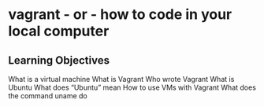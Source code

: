 # vagrant - or - how to code in your local computer
## Learning Objectives
What is a virtual machine
What is Vagrant
Who wrote Vagrant
What is Ubuntu
What does “Ubuntu” mean
How to use VMs with Vagrant
What does the command uname do
